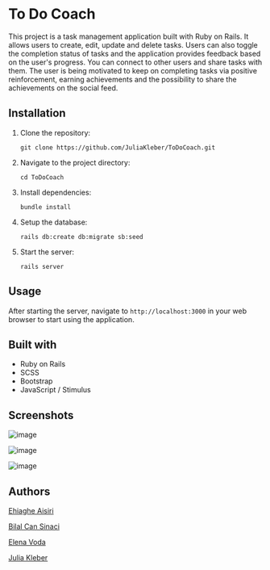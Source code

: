 # To Do Coach

This project is a task management application built with Ruby on Rails. It allows users to create, edit, update and delete tasks. Users can also toggle the completion status of tasks and the application provides feedback based on the user's progress. You can connect to other users and share tasks with them. The user is being motivated to keep on completing tasks via positive reinforcement, earning achievements and the possibility to share the achievements on the social feed.

## Installation

1. Clone the repository:

   `git clone https://github.com/JuliaKleber/ToDoCoach.git`

2. Navigate to the project directory:

   `cd ToDoCoach`

3. Install dependencies:

   `bundle install`

4. Setup the database:

   `rails db:create db:migrate sb:seed`

5. Start the server:

   `rails server`

## Usage

After starting the server, navigate to `http://localhost:3000` in your web browser to start using the application.

## Built with

- Ruby on Rails
- SCSS
- Bootstrap
- JavaScript / Stimulus
  
## Screenshots

![image](https://github.com/GoldieCrystal/ToDoCoach/assets/142741980/efaae820-1574-4fe7-ae1f-1cf062fc7e23)

![image](https://github.com/GoldieCrystal/ToDoCoach/assets/142741980/bede4e34-bc13-4796-8c39-c4602a2006fb)

![image](https://github.com/GoldieCrystal/ToDoCoach/assets/142741980/e62f46f7-f52a-443c-9d98-5f9dde89d4b0)

## Authors

[Ehiaghe Aisiri](https://github.com/aghe-eng)

[Bilal Can Sinaci](https://github.com/canosin46)

[Elena Voda](https://github.com/ElenaVoda)

[Julia Kleber](https://github.com/JuliaKleber)
